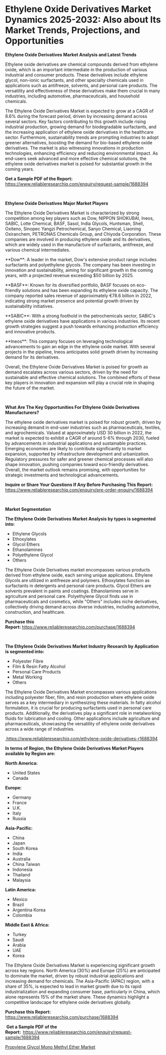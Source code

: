 <p><h1>Ethylene Oxide Derivatives Market Dynamics 2025-2032: Also about Its Market Trends, Projections, and Opportunities</h1></p><p><strong>Ethylene Oxide Derivatives Market Analysis and Latest Trends</strong></p>
<p><p>Ethylene oxide derivatives are chemical compounds derived from ethylene oxide, which is an important intermediate in the production of various industrial and consumer products. These derivatives include ethylene glycol, non-ionic surfactants, and other specialty chemicals used in applications such as antifreeze, solvents, and personal care products. The versatility and effectiveness of these derivatives make them crucial in many industries, including automotive, pharmaceuticals, and household chemicals.</p><p>The Ethylene Oxide Derivatives Market is expected to grow at a CAGR of 8.6% during the forecast period, driven by increasing demand across several sectors. Key factors contributing to this growth include rising industrial production, growing demand for biodegradable surfactants, and the increasing application of ethylene oxide derivatives in the healthcare sector. Furthermore, sustainability trends are prompting industries to adopt greener alternatives, boosting the demand for bio-based ethylene oxide derivatives. The market is also witnessing innovations in production technologies, enhancing efficiency and reducing environmental impact. As end-users seek advanced and more effective chemical solutions, the ethylene oxide derivatives market is poised for substantial growth in the coming years.</p></p>
<p><strong>Get a Sample PDF of the Report:&nbsp;</strong> <a href="https://www.reliableresearchiq.com/enquiry/request-sample/1688394?utm_campaign=2293&utm_medium=2&utm_source=Github&utm_content=ia&utm_term=26032025&utm_id=ethylene-oxide-derivatives">https://www.reliableresearchiq.com/enquiry/request-sample/1688394</a></p>
<p>&nbsp;</p>
<p><strong>Ethylene Oxide Derivatives Major Market Players</strong></p>
<p><p>The Ethylene Oxide Derivatives Market is characterized by strong competition among key players such as Dow, NIPPON SHOKUBAI, Ineos, SABIC, Lotte Chemical, BASF, Sasol, India Glycols, Huntsman, Shell, Oxiteno, Sinopec Yangzi Petrochemical, Sanyo Chemical, Liaoning Oxiranchem, PETRONAS Chemicals Group, and Chiyoda Corporation. These companies are involved in producing ethylene oxide and its derivatives, which are widely used in the manufacture of surfactants, antifreeze, and various chemical intermediates.</p><p>**Dow**: A leader in the market, Dow's extensive product range includes surfactants and polyethylene glycols. The company has been investing in innovation and sustainability, aiming for significant growth in the coming years, with a projected revenue exceeding $50 billion by 2025.</p><p>**BASF**: Known for its diversified portfolio, BASF focuses on eco-friendly solutions and has been expanding its ethylene oxide capacity. The company reported sales revenue of approximately €78.6 billion in 2022, indicating strong market presence and potential growth driven by sustainability initiatives.</p><p>**SABIC**: With a strong foothold in the petrochemicals sector, SABIC's ethylene oxide derivatives have applications in various industries. Its recent growth strategies suggest a push towards enhancing production efficiency and innovative products.</p><p>**Ineos**: This company focuses on leveraging technological advancements to gain an edge in the ethylene oxide market. With several projects in the pipeline, Ineos anticipates solid growth driven by increasing demand for its derivatives.</p><p>Overall, the Ethylene Oxide Derivatives Market is poised for growth as demand escalates across various sectors, driven by the need for sustainable and effective chemical solutions. The combined efforts of these key players in innovation and expansion will play a crucial role in shaping the future of the market.</p></p>
<p>&nbsp;</p>
<p><strong>What Are The Key Opportunities For Ethylene Oxide Derivatives Manufacturers?</strong></p>
<p><p>The ethylene oxide derivatives market is poised for robust growth, driven by increasing demand in end-user industries such as pharmaceuticals, textiles, and agrochemicals. Valued at approximately USD 30 billion in 2022, the market is expected to exhibit a CAGR of around 5-6% through 2030, fueled by advancements in industrial applications and sustainable practices. Emerging economies are likely to contribute significantly to market expansion, supported by infrastructure development and urbanization. Regulatory pressures for safer and greener chemical processes will also shape innovation, pushing companies toward eco-friendly derivatives. Overall, the market outlook remains promising, with opportunities for strategic investments and technological advancements.</p></p>
<p><strong>Inquire or Share Your Questions If Any Before Purchasing This Report:</strong> <a href="https://www.reliableresearchiq.com/enquiry/pre-order-enquiry/1688394?utm_campaign=2293&utm_medium=2&utm_source=Github&utm_content=ia&utm_term=26032025&utm_id=ethylene-oxide-derivatives">https://www.reliableresearchiq.com/enquiry/pre-order-enquiry/1688394</a></p>
<p>&nbsp;</p>
<p><strong>Market Segmentation</strong></p>
<p><strong>The Ethylene Oxide Derivatives Market Analysis by types is segmented into:</strong></p>
<p><ul><li>Ethylene Glycols</li><li>Ethoxylates</li><li>Glycol Ethers</li><li>Ethanolamines</li><li>Polyethylene Glycol</li><li>Others</li></ul></p>
<p><p>The Ethylene Oxide Derivatives market encompasses various products derived from ethylene oxide, each serving unique applications. Ethylene Glycols are utilized in antifreeze and polymers. Ethoxylates function as surfactants in detergents and personal care products. Glycol Ethers are solvents prevalent in paints and coatings. Ethanolamines serve in agriculture and personal care. Polyethylene Glycol finds use in pharmaceuticals and cosmetics, while "Others" includes niche derivatives, collectively driving demand across diverse industries, including automotive, construction, and healthcare.</p></p>
<p><strong>Purchase this Report:&nbsp;</strong><a href="https://www.reliableresearchiq.com/purchase/1688394?utm_campaign=2293&utm_medium=2&utm_source=Github&utm_content=ia&utm_term=26032025&utm_id=ethylene-oxide-derivatives">https://www.reliableresearchiq.com/purchase/1688394</a></p>
<p>&nbsp;</p>
<p><strong>The Ethylene Oxide Derivatives Market Industry Research by Application is segmented into:</strong></p>
<p><ul><li>Polyester Fibre</li><li>Film & Resin Fatty Alcohol</li><li>Personal Care Products</li><li>Metal Working</li><li>Others</li></ul></p>
<p><p>The Ethylene Oxide Derivatives Market encompasses various applications including polyester fiber, film, and resin production where ethylene oxide serves as a key intermediary in synthesizing these materials. In fatty alcohol formulation, it is crucial for producing surfactants used in personal care products. Additionally, the derivatives play a significant role in metalworking fluids for lubrication and cooling. Other applications include agriculture and pharmaceuticals, showcasing the versatility of ethylene oxide derivatives across a wide range of industries.</p></p>
<p><a href="https://www.reliableresearchiq.com/ethylene-oxide-derivatives-r1688394?utm_campaign=2293&utm_medium=2&utm_source=Github&utm_content=ia&utm_term=26032025&utm_id=ethylene-oxide-derivatives">&nbsp;https://www.reliableresearchiq.com/ethylene-oxide-derivatives-r1688394</a></p>
<p><strong>In terms of Region, the Ethylene Oxide Derivatives Market Players available by Region are:</strong></p>
<p>
    <p> <strong> North America: </strong>
        <ul>
            <li>United States</li>
            <li>Canada</li>
        </ul>
        </p> 
    <p> <strong> Europe: </strong>
        <ul>
            <li>Germany</li>
            <li>France</li>
            <li>U.K.</li>
            <li>Italy</li>
            <li>Russia</li>
        </ul>
        </p> 
    <p> <strong> Asia-Pacific: </strong>
        <ul>
            <li>China</li>
            <li>Japan</li>
            <li>South Korea</li>
            <li>India</li>
            <li>Australia</li>
            <li>China Taiwan</li>
            <li>Indonesia</li>
            <li>Thailand</li>
            <li>Malaysia</li>
        </ul>
        </p> 
    <p> <strong> Latin America: </strong>
        <ul>
            <li>Mexico</li>
            <li>Brazil</li>
            <li>Argentina Korea</li>
            <li>Colombia</li>
        </ul>
        </p> 
    <p> <strong> Middle East & Africa: </strong>
        <ul>
            <li>Turkey</li>
            <li>Saudi</li>
            <li>Arabia</li>
            <li>UAE</li>
            <li>Korea</li>
        </ul>
    </p>
    </p>
<p><p>The Ethylene Oxide Derivatives Market is experiencing significant growth across key regions. North America (30%) and Europe (25%) are anticipated to dominate the market, driven by robust industrial applications and increasing demand for chemicals. The Asia-Pacific (APAC) region, with a share of 35%, is expected to lead in market growth due to its rapid industrialization and expanding consumer base, particularly in China, which alone represents 15% of the market share. These dynamics highlight a competitive landscape for ethylene oxide derivatives globally.</p></p>
<p><strong>Purchase this Report: </strong><a href="https://www.reliableresearchiq.com/purchase/1688394?utm_campaign=2293&utm_medium=2&utm_source=Github&utm_content=ia&utm_term=26032025&utm_id=ethylene-oxide-derivatives">https://www.reliableresearchiq.com/purchase/1688394</a></p>
<p>&nbsp;<strong>Get a Sample PDF of the Report:&nbsp;&nbsp;</strong><a href="https://www.reliableresearchiq.com/enquiry/request-sample/1688394?utm_campaign=2293&utm_medium=2&utm_source=Github&utm_content=ia&utm_term=26032025&utm_id=ethylene-oxide-derivatives">https://www.reliableresearchiq.com/enquiry/request-sample/1688394</a></p>
<p><strong></strong></p>
<p><p><a href="https://github.com/bensemilia864/Market-Research-Report-List-1/blob/main/propylene-glycol-mono-methyl-ether-market.md?utm_campaign=2293&utm_medium=2&utm_source=Github&utm_content=ia&utm_term=26032025&utm_id=ethylene-oxide-derivatives">Propylene Glycol Mono Methyl Ether Market</a></p></p>